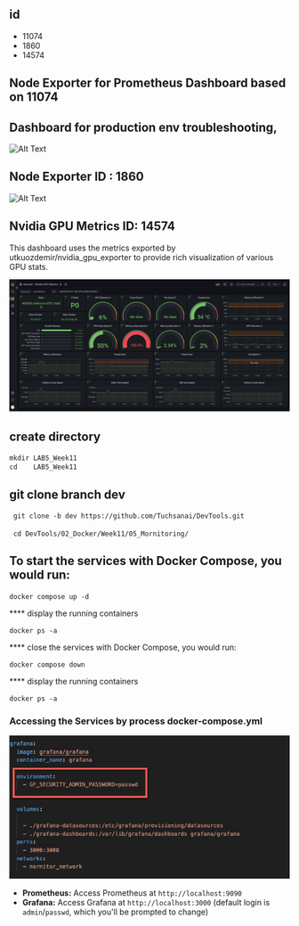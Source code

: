 
## id 
- 11074
- 1860
- 14574



## Node Exporter for Prometheus Dashboard based on 11074
## Dashboard for production env troubleshooting, 

![Alt Text](https://grafana.com/api/dashboards/15172/images/11186/image)


## Node Exporter  ID : 1860
 
![Alt Text](https://grafana.com/api/dashboards/1860/images/7994/image)


## Nvidia GPU Metrics ID: 14574

This dashboard uses the metrics exported by utkuozdemir/nvidia_gpu_exporter to provide rich visualization of various GPU stats.

![Alt Text](https://raw.githubusercontent.com/utkuozdemir/nvidia_gpu_exporter/master/grafana/dashboard.png)




## create directory

   
    mkdir LAB5_Week11
    cd    LAB5_Week11
    

## git clone branch dev
    
    
   ```
    git clone -b dev https://github.com/Tuchsanai/DevTools.git
     
    cd DevTools/02_Docker/Week11/05_Mornitoring/
   ```



## To start the services with Docker Compose, you would run:

```
docker compose up -d
```
**** display the running containers

```
docker ps -a
```

**** close the services with Docker Compose, you would run:

```
docker compose down
```

**** display the running containers

```
docker ps -a
```


### Accessing the Services by process docker-compose.yml

![pass](./images/s1.jpg)

- **Prometheus:** Access Prometheus at `http://localhost:9090`
- **Grafana:** Access Grafana at `http://localhost:3000` (default login is `admin`/`passwd`, which you'll be prompted to change)
